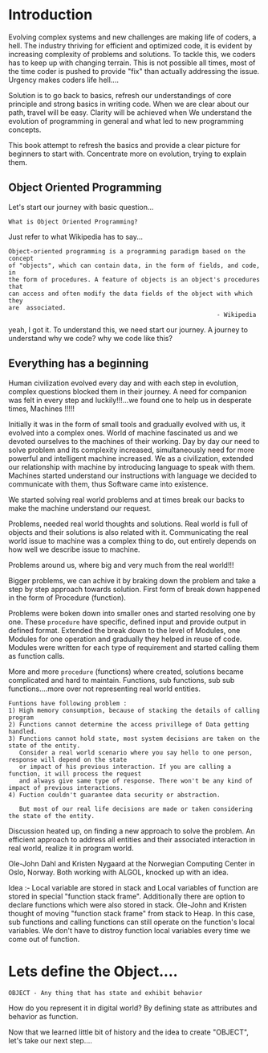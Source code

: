 # Introduction

Evolving complex systems and new challenges are making life of coders, a hell. The industry thriving for efficient and optimized code, it is evident by increasing complexity of problems and solutions. To tackle this, we coders has to keep up with changing terrain. This is not possible all times, most of the time coder is pushed to provide "fix" than actually addressing the issue. Urgency makes coders life hell....

Solution is to go back to basics, refresh our understandings of core principle and strong basics in writing code. When we are clear about our path, travel will be easy. Clarity will be achieved when We  understand the evolution of programming in general and what led to new programming concepts.

This book attempt to refresh the basics and provide a clear picture for beginners to start with. Concentrate more on evolution, trying to explain them.

## Object Oriented Programming
Let's start our journey with basic question...
```
What is Object Oriented Programming?
```

Just refer to what Wikipedia has to say...

```
Object-oriented programming is a programming paradigm based on the concept
of "objects", which can contain data, in the form of fields, and code, in
the form of procedures. A feature of objects is an object's procedures that
can access and often modify the data fields of the object with which they
are  associated.                                                                             
                                                          - Wikipedia
```
yeah, I got it. To understand this, we need start our journey. 
A journey to understand why we code? why we code like this?

## Everything has a beginning

Human civilization evolved every day and with each step in evolution, complex questions blocked them in their journey. A need for companion was felt in every step and luckily!!!...we found one to help us in desperate times, Machines !!!!!

Initially it was in the form of small tools and gradually evolved with us, it evolved into a complex ones. World of machine fascinated us and we devoted ourselves to the machines of their working. Day by day our need to solve problem and its complexity increased, simultaneously need for more powerful and intelligent machine increased. We as a civilization, extended our relationship with machine by introducing language to speak with them. Machines started understand our instructions with language we decided to communicate with them, thus Software came into existence.

We started solving real world problems and at times break our backs to make the machine understand our request.

Problems, needed real world thoughts and solutions. Real world is full of objects and their solutions is also related with it. Communicating the real world issue to machine was a complex thing to do, out entirely depends on how well we describe issue to machine. 

Problems around us, where big and very much from the real world!!!

Bigger problems, we can achive it by braking down the problem and take a step by step approach towards solution. First form of break down happened in the form of Procedure (function). 

Problems were boken down into smaller ones and started resolving one by one. These `procedure` have specific, defined input and provide output in defined format. Extended the break down to the level of Modules, one Modules for one operation and gradually they helped in reuse of code. Modules were written for each type of requirement and started calling them as function calls.

More and more `procedure` (functions) where created, solutions became complicated and hard to maintain. Functions, sub functions, sub sub functions....more over not representing real world entities.

```
Funtions have following problem : 
1) High memory consumption, because of stacking the details of calling program 
2) Functions cannot determine the access privillege of Data getting handled. 
3) Functions cannot hold state, most system decisions are taken on the state of the entity.
   Consider a real world scenario where you say hello to one person, response will depend on the state
   or impact of his previous interaction. If you are calling a function, it will process the request 
   and always give same type of response. There won't be any kind of impact of previous interactions.
4) Fuction couldn't guarantee data security or abstraction.

   But most of our real life decisions are made or taken considering the state of the entity.
```

Discussion heated up, on finding a new approach to solve the problem. An efficient approach to address all entities and their associated interaction in real world, realize it in program world. 

Ole-John Dahl and Kristen Nygaard at the Norwegian Computing Center in Oslo, Norway. Both working with ALGOL, knocked up with an idea. 

Idea :- Local variable are stored in stack and Local variables of function are stored in special "function stack frame". Additionally there are option to declare functions which were also stored in stack. Ole-John and Kristen thought of moving "function stack frame" from stack to Heap. In this case, sub functions and calling functions can still operate on the function's local variables. We don't have to distroy function local variables every time we come out of function.

# Lets define the Object....
```
OBJECT - Any thing that has state and exhibit behavior
```

How do you represent it in digital world?
By defining state as attributes and behavior as function.

Now that we learned little bit of history and the idea to create "OBJECT", let's take our next step....

